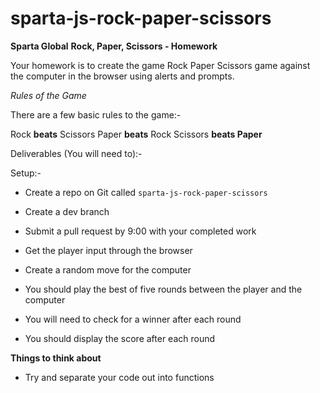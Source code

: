 # sparta-js-rock-paper-scissors

__Sparta Global__
__Rock, Paper, Scissors - Homework__

Your homework is to create the game Rock Paper Scissors game against the computer in the browser using alerts and prompts.

*Rules of the Game*

There are a few basic rules to the game:-

Rock **beats** Scissors
Paper **beats** Rock
Scissors **beats Paper**

Deliverables (You will need to):-

Setup:-
* Create a repo on Git called `sparta-js-rock-paper-scissors`
* Create a dev branch
* Submit a pull request by 9:00 with your completed work


* Get the player input through the browser
* Create a random move for the computer
* You should play the best of five rounds between the player and the computer
* You will need to check for a winner after each round
* You should display the score after each round


__**Things to think about**__
* Try and separate your code out into functions

